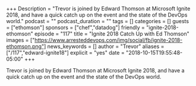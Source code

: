+++
Description = "Trevor is joined by Edward Thomson at Microsoft Ignite 2018, and have a quick catch up on the event and the state of the DevOps world."
podcast = ""
podcast_duration = ""
tags = []
categories = []
guests = ["ethomson"]
sponsors = ["chef","datadog"]
friendly = "ignite-2018-ethomson"
episode = "117"
title = "Ignite 2018 Catch Up with Ed Thomson"
images = ["https://www.arresteddevops.com/img/social/fb/ignite-2018-ethomson.png"]
news_keywords = []
author = "Trevor"
aliases = ["/117","edward-ignite18"]
explicit = "yes"
date = "2018-10-15T19:55:48-05:00"
+++

Trevor is joined by Edward Thomson at Microsoft Ignite 2018, and have a quick catch up on the event and the state of the DevOps world.


